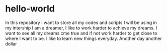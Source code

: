 # hello-world
In this repository I want to store all my codes and scripts I will be using in my intership
I am a dreamer, I like to work harder to achieve my dreams. I want to see all my dreams cme true and if not work harder to get close to where I want to be. I like to learn new things everyday. 
Another day another dollar

